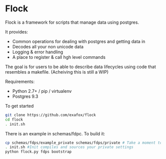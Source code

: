 Flock
=====

Flock is a framework for scripts that manage data using postgres.

It provides:

 - Common operations for dealing with postgres and getting data in
 - Decodes all your non unicode data
 - Logging & error handling
 - A place to register & call hgh level commands

The goal is for users to be able to describe data lifecycles using code that resembles a makefile. (Acheiving this is still a WIP)

Requirements:

- Python 2.7+ / pip / virtualenv
- Postgres 9.3 

To get started 
```sh 
git clone https://github.com/exafox/flock
cd flock
. init.sh
```

There is an example in schemas/fdpc. To build it:
```sh 
cp schemas/fdps/example_private schemas/fdps/private # Take a moment to peek at / modify this file and make sure the referenced databases exist
. init.sh #Init compiles and sources your private settings
python flock.py fdps bootstrap
```



